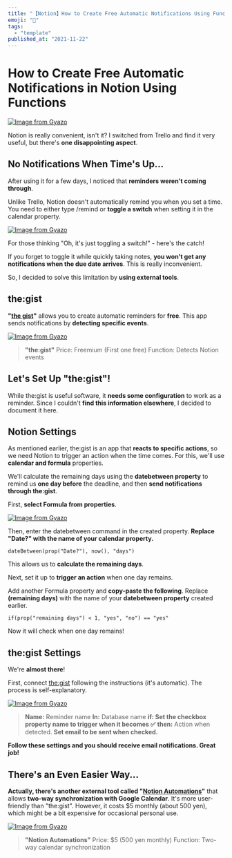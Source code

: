 ```yaml
---
title: "【Notion】How to Create Free Automatic Notifications Using Functions"
emoji: "🤖"
tags:
  - "template"
published_at: "2021-11-22"
---
```


# How to Create Free Automatic Notifications in Notion Using Functions

[![Image from Gyazo](https://i.gyazo.com/e3e188f6c332d548eae437e39be4a807.png)](https://gyazo.com/e3e188f6c332d548eae437e39be4a807)

Notion is really convenient, isn't it? I switched from Trello and find it very useful, but there's **one disappointing aspect**.

## No Notifications When Time's Up...

After using it for a few days, I noticed that **reminders weren't coming through**.

Unlike Trello, Notion doesn't automatically remind you when you set a time. You need to either type /remind or **toggle a switch** when setting it in the calendar property.

[![Image from Gyazo](https://i.gyazo.com/7fcf5777053ff01cb2eb4efcea5cbd4c.png)](https://gyazo.com/7fcf5777053ff01cb2eb4efcea5cbd4c)

For those thinking "Oh, it's just toggling a switch!" - here's the catch!

If you forget to toggle it while quickly taking notes, **you won't get any notifications when the due date arrives**. This is really inconvenient.

So, I decided to solve this limitation by **using external tools**.

## the:gist

**"[the gist](https://www.thegist.so)"** allows you to create automatic reminders for **free**. This app sends notifications by **detecting specific events**.

[![Image from Gyazo](https://i.gyazo.com/adeaa61701d46a54986681e355701023.png)](https://gyazo.com/adeaa61701d46a54986681e355701023)

> **"the:gist"**
> Price: Freemium (First one free)
> Function: Detects Notion events

## Let's Set Up "the:gist"!

While the:gist is useful software, it **needs some configuration** to work as a reminder. Since I couldn't **find this information elsewhere**, I decided to document it here.

## Notion Settings

As mentioned earlier, the:gist is an app that **reacts to specific actions**, so we need Notion to trigger an action when the time comes. For this, we'll use **calendar and formula** properties.

We'll calculate the remaining days using the **datebetween property** to remind us **one day before** the deadline, and then **send notifications through the:gist**.

First, **select Formula from properties**.

[![Image from Gyazo](https://i.gyazo.com/2c0fcdd9827bfc48dc9b431178fdbb8a.png)](https://gyazo.com/2c0fcdd9827bfc48dc9b431178fdbb8a)

Then, enter the datebetween command in the created property. **Replace "Date?" with the name of your calendar property.**

```
dateBetween(prop("Date?"), now(), "days")
```

This allows us to **calculate the remaining days**.

Next, set it up to **trigger an action** when one day remains.

Add another Formula property and **copy-paste the following**. Replace **(remaining days)** with the name of your **datebetween property** created earlier.

```
if(prop("remaining days") < 1, "yes", "no") == "yes"
```

Now it will check when one day remains!

## **the:gist Settings**

We're **almost there**!

First, connect [the:gist](https://app.thegist.so/) following the instructions (it's automatic). The process is self-explanatory.

[![Image from Gyazo](https://i.gyazo.com/05aa0cf1bf34499e55102532c4f700ea.png)](https://gyazo.com/05aa0cf1bf34499e55102532c4f700ea)

> **Name:** Reminder name
> **In:** Database name
> **if: Set the checkbox property name to trigger when it becomes ✅**
> **then:** Action when detected. **Set email to be sent when checked.**

**Follow these settings and you should receive email notifications. Great job!**

## There's an Even Easier Way...

**Actually, there's another external tool called "[Notion Automations](https://notion-automations.com/calendar/)"** that allows **two-way synchronization with Google Calendar**. It's more user-friendly than "the:gist". However, it costs $5 monthly (about 500 yen), which might be a bit expensive for occasional personal use.

[![Image from Gyazo](https://i.gyazo.com/9c06dc485dfeef48bc92a8efcdde705d.png)](https://gyazo.com/9c06dc485dfeef48bc92a8efcdde705d)

> **"Notion Automations"**
> Price: $5 (500 yen monthly)
> Function: Two-way calendar synchronization

##
